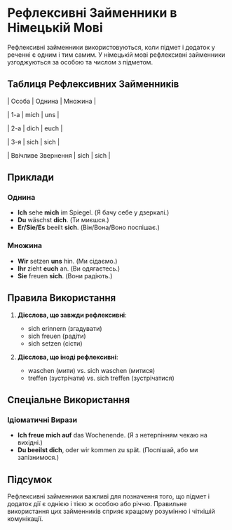 # Рефлексивні Займенники в Німецькій Мові

Рефлексивні займенники використовуються, коли підмет і додаток у реченні є одним і тим самим. У німецькій мові рефлексивні займенники узгоджуються за особою та числом з підметом.

## Таблиця Рефлексивних Займенників

| Особа | Однина | Множина |

| 1-а   | mich   | uns    |

| 2-а   | dich   | euch   |

| 3-я   | sich   | sich   |

| Ввічливе Звернення  |    sich    |   sich   |

## Приклади

### Однина

- **Ich** sehe **mich** im Spiegel. (Я бачу себе у дзеркалі.)
- **Du** wäschst **dich**. (Ти миєшся.)
- **Er/Sie/Es** beeilt **sich**. (Він/Вона/Воно поспішає.)

### Множина

- **Wir** setzen **uns** hin. (Ми сідаємо.)
- **Ihr** zieht **euch** an. (Ви одягаєтесь.)
- **Sie** freuen **sich**. (Вони радіють.)

## Правила Використання

1. **Дієслова, що завжди рефлексивні**:
    - sich erinnern (згадувати)
    - sich freuen (радіти)
    - sich setzen (сісти)

2. **Дієслова, що іноді рефлексивні**:
    - waschen (мити) vs. sich waschen (митися)
    - treffen (зустрічати) vs. sich treffen (зустрічатися)

## Спеціальне Використання

### Ідіоматичні Вирази

- **Ich freue mich auf** das Wochenende. (Я з нетерпінням чекаю на вихідні.)
- **Du beeilst dich**, oder wir kommen zu spät. (Поспішай, або ми запізнимося.)

## Підсумок

Рефлексивні займенники важливі для позначення того, що підмет і додаток дії є однією і тією ж особою або річчю. Правильне використання цих займенників сприяє кращому розумінню і чіткішій комунікації.
